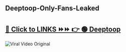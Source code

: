 
 ## Deeptoop-Only-Fans-Leaked

# <h2><a href="https://clipsfans.com/Deeptoop&ref=git">🔗 Click to LINKS ⏩⏩ 👉 🟢 Deeptoop </a></h2>

<a href="https://clipsfans.com/Deeptoop&ref=git" rel="nofollow" data-target="animated-image.originalLink"><img src="https://i.ibb.co.com/xMMVF88/686577567.gif" alt="Viral Video Original" style="max-width: 100%; display: inline-block;" data-target="animated-image.originalImage"></a>
